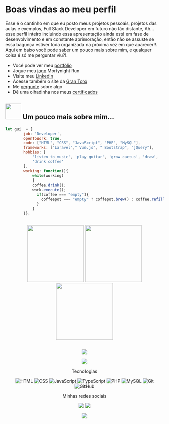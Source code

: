 
# Boas vindas ao meu perfil


  Esse é o cantinho em que eu posto meus projetos pessoais, projetos das aulas e exemplos, Full Stack Developer em futuro não tão distante, Ah... esse perfil inteiro incluindo essa apresentação ainda está em fase de desenvolvimento e em constante aprimoração, então não se assuste se essa bagunça estiver toda organizada na próxima vez em que aparecer!!.
Aqui em baixo você pode saber um pouco mais sobre mim, e qualquer coisa é só me perguntar viu?!. <br>

- Você pode ver meu [portfólio](https://guimrl.github.io/)
- Jogue meu [jogo](https://guimrl.github.io/mortynight-run/) Mortynight Run
- Visite meu [LinkedIn](https://www.linkedin.com/in/guimrl/)
- Acesse também o site da [Gran Toro](http://grantoro.epizy.com/?i=1)
- Me [pergunte](https://github.com/guimrl/guimrl/issues) sobre algo
- Dê uma olhadinha nos meus [certificados](https://drive.google.com/drive/folders/1cRXrBC-gPsd8GN8bbIMGOjBPnszVxYhG?usp=sharing)

 
## <img src="https://media.giphy.com/media/VgCDAzcKvsR6OM0uWg/giphy.gif" width="50"></img> Um pouco mais sobre mim...

```javascript
let gui  = {
        job: 'Developer',
        openToWork: true,
        code: ["HTML", "CSS", "JavaScript", "PHP", "MySQL"],
        frameworks: ["Laravel"," Vue.js", " Bootstrap", "jQuery"],
        hobbies: [
            'listen to music', 'play guitar', 'grow cactus', 'draw',
            'drink coffee'
        ],
        working: function(){
            while(working)
            {
            coffee.drink();
            work.execute();
              if(coffee === "empty"){
                coffeepot === "empty" ? coffepot.brew() : coffee.refill();
              }
            }
        }};
``` 

<br>

<!-- GITHUB STATUS -->
<div align="center">
<img height="180em" src="https://github-readme-stats.vercel.app/api?username=guimrl&theme=slateorange&hide_border=false&include_all_commits=true&count_private=true"/>
<img height="180em" src="https://github-readme-stats.vercel.app/api/top-langs/?username=guimrl&theme=slateorange&hide_border=false&include_all_commits=true&count_private=true&layout=compact"/>

<img height="180em" src="https://github-readme-streak-stats.herokuapp.com/?user=guimrl&theme=slateorange&hide_border=false"/>

  <!-- TEMAS: dark, radical, merko, gruvbox, tokyonight, onedark, cobalt, synthwave, highcontrast, dracula -->
</div>

<br>

<div align="center">


![](https://github-profile-trophy.vercel.app/?username=guimrl&theme=radical&no-frame=false&no-bg=false&margin-w=4)


</div>

<div align="center">


![](https://quotes-github-readme.vercel.app/api?type=horizontal&theme=radical)


</div>


<p align="center">Tecnologias</p>
<div align="center">

![HTML](https://img.shields.io/badge/-HTML-E34F26?logo=html5&logoColor=white&&style=flat)
![CSS](https://img.shields.io/badge/-css-1572B6?logo=css3&logoColor=white&&style=flat)
![JavaScript](https://img.shields.io/badge/-JavaScript-F7DF1E?logo=javascript&logoColor=white&&style=flat)
![TypeScript](https://img.shields.io/badge/-TypeScript-%23007ACC?logo=typescript&logoColor=white&&style=flat)
![PHP](https://img.shields.io/badge/-php-777BB4?logo=PHP&logoColor=white&&style=flat)
![MySQL](https://img.shields.io/badge/-MySQL-4479A1?logo=mysql&logoColor=white&&style=flat)
![Git](https://img.shields.io/badge/-Git-F05032?logo=git&logoColor=white&&style=flat)
![GitHub](https://img.shields.io/badge/-GitHub-181717?logo=github&logoColor=white&&style=flat)


</div>

<p align="center">Minhas redes sociais</p>
<div align="center">
  <a href="https://instagram.com/guimrll" target="_blank"><img src="https://img.shields.io/badge/-Instagram-E4405F?logo=instagram&logoColor=white&&style=flat" target="_blank"></a>
  <a href="https://www.linkedin.com/in/guimrl/" target="_blank"><img src="https://img.shields.io/badge/-LinkedIn-0A66C2?logo=linkedin&logoColor=white&&style=flat" target="_blank"></a>  
    
    
[![](https://visitcount.itsvg.in/api?id=guimrl&icon=2&color=12)](https://visitcount.itsvg.in)
</div>
